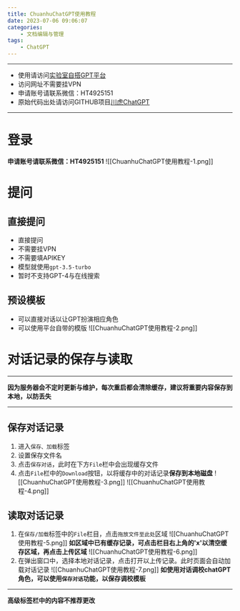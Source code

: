 ```yaml
---
title: ChuanhuChatGPT使用教程
date: 2023-07-06 09:06:07
categories:
	- 文档编辑与管理
tags: 
	- ChatGPT
---
```

***********
- 使用请访问[实验室自搭GPT平台](https://huggingface.co/spaces/aucnm/ChuanhuChatGPT)
- 访问网址不需要挂VPN
- 申请账号请联系微信：HT4925151
- 原始代码出处请访问GITHUB项目[川虎ChatGPT](https://github.com/GaiZhenbiao/ChuanhuChatGPT)
********
# 登录
**申请账号请联系微信：HT4925151**
![[ChuanhuChatGPT使用教程-1.png]]
# 提问
## 直接提问
- 直接提问
- 不需要挂VPN
- 不需要填APIKEY
- 模型就使用`gpt-3.5-turbo`
- 暂时不支持GPT-4与在线搜索
## 预设模板
- 可以直接对话以让GPT扮演相应角色
- 可以使用平台自带的模版
![[ChuanhuChatGPT使用教程-2.png]]
# 对话记录的保存与读取
*********
**因为服务器会不定时更新与维护，每次重启都会清除缓存，建议将重要内容保存到本地，以防丢失**
*********
## 保存对话记录
1. 进入`保存、加载`标签
2. 设置保存文件名
3. 点击`保存对话`，此时在下方`File`栏中会出现缓存文件
4. 点击`File`栏中的`Download`按钮，以将缓存中的对话记录**保存到本地磁盘**
![[ChuanhuChatGPT使用教程-3.png]]
![[ChuanhuChatGPT使用教程-4.png]]
## 读取对话记录
1. 在`保存/加载`标签中的`File`栏目，点击`拖放文件至此处`区域
 ![[ChuanhuChatGPT使用教程-5.png]]
**如区域中已有缓存记录，可点击栏目右上角的'x'以清空缓存区域，再点击上传区域**
![[ChuanhuChatGPT使用教程-6.png]]
2. 在弹出窗口中，选择本地对话记录，点击打开以上传记录。此时页面会自动加载对话记录
![[ChuanhuChatGPT使用教程-7.png]]
**如使用对话调校chatGPT角色，可以使用`保存对话`功能，以保存调校模板**
*********
**高级标签栏中的内容不推荐更改**